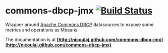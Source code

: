 commons-dbcp-jmx [![Build Status](https://secure.travis-ci.org/nicoulaj/commons-dbcp-jmx.png)](http://travis-ci.org/nicoulaj/commons-dbcp-jmx)
================

Wrapper around [Apache Commons DBCP](http://commons.apache.org/dbcp) datasources to expose some metrics and operations as Mbeans.

The documentation is at **[http://nicoulaj.github.com/commons-dbcp-jmx](http://nicoulaj.github.com/commons-dbcp-jmx)**.
